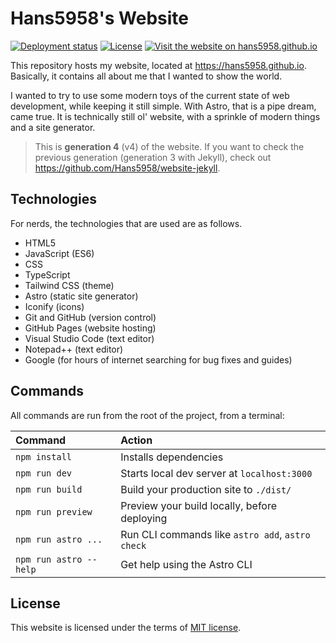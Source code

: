 # Hans5958's Website

[![Deployment status](https://img.shields.io/github/actions/workflow/status/Hans5958/hans5958.github.io/deploy.yml?label=deploy&style=flat-square)](https://github.com/Hans5958/hans5958.github.io/actions/workflows/deploy.yml)
[![License](https://img.shields.io/github/license/Hans5958/hans5958.github.io?style=flat-square)](LICENSE.md)
[![Visit the website on hans5958.github.io](https://img.shields.io/badge/visit-hans5958.github.io-black?style=flat-square)](https://hans5958.github.io)

This repository hosts my website, located at https://hans5958.github.io. Basically, it contains all about me that I wanted to show the world. 

I wanted to try to use some modern toys of the current state of web development, while keeping it still simple. With Astro, that is a pipe dream, came true. It is technically still ol' website, with a sprinkle of modern things and a site generator.

> This is **generation 4** (v4) of the website. If you want to check the previous generation (generation 3 with Jekyll), check out https://github.com/Hans5958/website-jekyll.

## Technologies

For nerds, the technologies that are used are as follows.

- HTML5
- JavaScript (ES6)
- CSS
- TypeScript
- Tailwind CSS (theme)
- Astro (static site generator)
- Iconify (icons)
- Git and GitHub (version control)
- GitHub Pages (website hosting)
- Visual Studio Code (text editor)
- Notepad++ (text editor)
- Google (for hours of internet searching for bug fixes and guides)

## Commands

All commands are run from the root of the project, from a terminal:

| Command                | Action                                           |
| :--------------------- | :----------------------------------------------- |
| `npm install`          | Installs dependencies                            |
| `npm run dev`          | Starts local dev server at `localhost:3000`      |
| `npm run build`        | Build your production site to `./dist/`          |
| `npm run preview`      | Preview your build locally, before deploying     |
| `npm run astro ...`    | Run CLI commands like `astro add`, `astro check` |
| `npm run astro --help` | Get help using the Astro CLI                     |

## License

This website is licensed under the terms of [MIT license](LICENSE).
